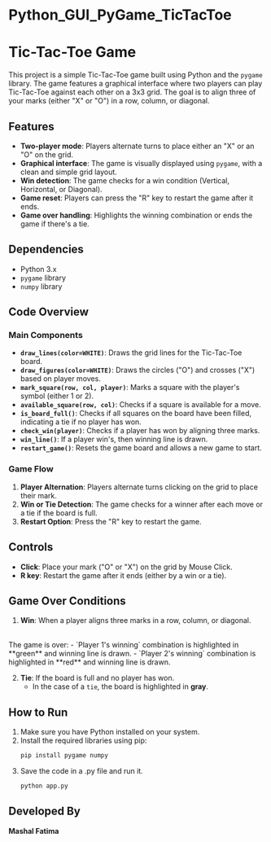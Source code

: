 # Python_GUI_PyGame_TicTacToe
# Tic-Tac-Toe Game

This project is a simple Tic-Tac-Toe game built using Python and the `pygame` library. The game features a graphical interface where two players can play Tic-Tac-Toe against each other on a 3x3 grid. The goal is to align three of your marks (either "X" or "O") in a row, column, or diagonal.

## Features

- **Two-player mode**: Players alternate turns to place either an "X" or an "O" on the grid.
- **Graphical interface**: The game is visually displayed using `pygame`, with a clean and simple grid layout.
- **Win detection**: The game checks for a win condition (Vertical, Horizontal, or Diagonal).
- **Game reset**: Players can press the "R" key to restart the game after it ends.
- **Game over handling**: Highlights the winning combination or ends the game if there's a tie.

## Dependencies

- Python 3.x
- `pygame` library
- `numpy` library

## Code Overview

### Main Components

- **`draw_lines(color=WHITE)`**:  Draws the grid lines for the Tic-Tac-Toe board.
- **`draw_figures(color=WHITE)`**: Draws the circles ("O") and crosses ("X") based on player moves.
- **`mark_square(row, col, player)`**: Marks a square with the player's symbol (either 1 or 2).
- **`available_square(row, col)`**: Checks if a square is available for a move.
- **`is_board_full()`**: Checks if all squares on the board have been filled, indicating a tie if no player has won.
- **`check_win(player)`**: Checks if a player has won by aligning three marks.
- **`win_line()`**: If a player win's, then winning line is drawn.
- **`restart_game()`**: Resets the game board and allows a new game to start.


### Game Flow

1. **Player Alternation**: Players alternate turns clicking on the grid to place their mark.
2. **Win or Tie Detection**: The game checks for a winner after each move or a tie if the board is full.
3. **Restart Option**: Press the "R" key to restart the game.

## Controls

- **Click**: Place your mark ("O" or "X") on the grid by Mouse Click.
- **R key**: Restart the game after it ends (either by a win or a tie).

## Game Over Conditions

1. **Win**: When a player aligns three marks in a row, column, or diagonal.
  <br>
   The game is over:
   - `Player 1's winning` combination is highlighted in **green** and winning line is drawn.
   - `Player 2's winning` combination is highlighted in **red** and winning line is drawn.

2. **Tie**: If the board is full and no player has won.
   - In the case of a `tie`, the board is highlighted in **gray**.

## How to Run

1. Make sure you have Python installed on your system.
2. Install the required libraries using pip:
   ```bash
   pip install pygame numpy
3. Save the code in a .py file and run it.
    ```bash
    python app.py

## Developed By

**Mashal Fatima**
